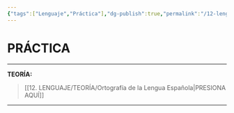 ```yaml
---
{"tags":["Lenguaje","Práctica"],"dg-publish":true,"permalink":"/12-lenguaje/practica/ortografia-de-la-lengua-espanola/","dgPassFrontmatter":true}
---
```


# PRÁCTICA
---
**TEORÍA:** 
>[[12. LENGUAJE/TEORÍA/Ortografía de la Lengua Española\|PRESIONA AQUÍ]]

---

